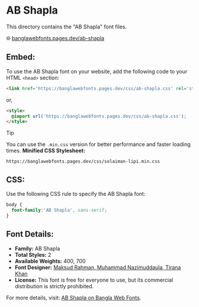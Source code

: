 # AB Shapla

This directory contains the "AB Shapla" font files.

🌐 [banglawebfonts.pages.dev/ab-shapla](https://banglawebfonts.pages.dev/ab-shapla/)

## Embed:
To use the AB Shapla font on your website, add the following code to your HTML `<head>` section:
```html
<link href='https://banglawebfonts.pages.dev/css/ab-shapla.css' rel='stylesheet'>
```

or,
```html
<style>
  @import url('https://banglawebfonts.pages.dev/css/ab-shapla.css');
</style>
```

> [!TIP]
> You can use the `.min.css` version for better performance and faster loading times.
> **Minified CSS Stylesheet:**  
> ```
> https://banglawebfonts.pages.dev/css/solaiman-lipi.min.css
> ```

## CSS:
Use the following CSS rule to specify the AB Shapla font:
```css
body {
  font-family:'AB Shapla', sans-serif;
}
```

## Font Details:
- **Family:** AB Shapla
- **Total Styles:** 2
- **Available Weights:** 400, 700
- **Font Designer:** [Maksud Rahman, Muhammad Nazimuddaula, Tirana Khan](https://web.archive.org/web/20160408060023/http://www.amarbornomala.gov.bd/fonts/details/1)
- **License:** This font is free for everyone to use, but its commercial distribution is strictly prohibited.

For more details, visit: [AB Shapla on Bangla Web Fonts](https://banglawebfonts.pages.dev/ab-shapla/#about).